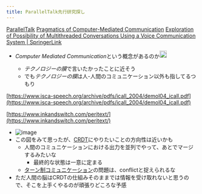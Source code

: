 ```yaml
---
title: ParallelTalk先行研究探し
---
```


[ParallelTalk](ParallelTalk.md)
[Pragmatics of Computer-Mediated Communication](https://www.degruyter.com/document/doi/10.1515/9783110214468/html#contents)
[Exploration of Possibility of Multithreaded Conversations Using a Voice Communication System | SpringerLink](https://link.springer.com/chapter/10.1007/978-3-540-73110-8_20)

* *Computer Mediated Communication*という概念があるのか<img src='https://scrapbox.io/api/pages/blu3mo-public/blu3mo/icon' alt='blu3mo.icon' height="19.5"/>

  * *テクノロジーの膜*で言いたかったことに近そう
  * でも*テクノロジーの膜*は人-人間のコミュニケーション以外も指してるつもり

[https://www.isca-speech.org/archive/pdfs/icall_2004/demol04_icall.pdf](https://www.isca-speech.org/archive/pdfs/icall_2004/demol04_icall.pdf)

[https://www.inkandswitch.com/peritext/](https://www.inkandswitch.com/peritext/)

* ![image](https://www.inkandswitch.com/peritext/static/branching.svg)
* この図をみて思ったが、[CRDT](CRDT.md)にやりたいことの方向性は近いかも
  * 人間のコミュニケーションにおける出力を並列でやって、あとでマージするみたいな
    * 最終的な状態は一意に定まる
  * [ターン制コミュニケーション](%E3%82%BF%E3%83%BC%E3%83%B3%E5%88%B6%E3%82%B3%E3%83%9F%E3%83%A5%E3%83%8B%E3%82%B1%E3%83%BC%E3%82%B7%E3%83%A7%E3%83%B3.md)の問題は、conflictと捉えられるな
* ただ人間の脳はCRDTの仕組みそのままでは情報を受け取れないと思うので、そこを上手くやるのが頑張りどころな予感
